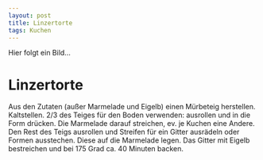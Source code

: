 ```yaml
---
layout: post
title: Linzertorte
tags: Kuchen
---
```


Hier folgt ein Bild...

# Linzertorte

Aus den Zutaten (außer Marmelade und Eigelb) einen Mürbeteig herstellen. Kaltstellen. 
2/3 des Teiges für den Boden verwenden: ausrollen und in die Form drücken. Die Marmelade darauf streichen, ev. je Kuchen eine Andere. 
Den Rest des Teigs ausrollen und Streifen für ein Gitter ausrädeln oder Formen ausstechen. Diese auf die Marmelade legen. 
Das Gitter mit Eigelb bestreichen und bei 175 Grad ca. 40 Minuten backen.

